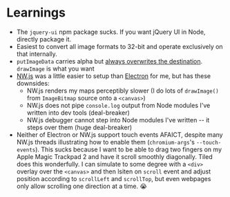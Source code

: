 # Learnings

- The `jquery-ui` npm package sucks. If you want jQuery UI in Node, directly package it.
- Easiest to convert all image formats to 32-bit and operate exclusively on that internally.
- `putImageData` carries alpha but [always overwrites the destination](http://weblogs.asp.net/bleroy/drawing-transparent-glyphs-on-the-html-canvas). `drawImage` is what you want
- [NW.js](http://nwjs.io/) was a little easier to setup than [Electron](http://electron.atom.io/) for me, but has these downsides:
  - NW.js renders my maps perceptibly slower (I do lots of `drawImage()` from `ImageBitmap` source onto a `<canvas>`)
  - NW.js does not pipe `console.log` output from Node modules I've written into dev tools (deal-breaker)
  - NW.js debugger cannot step into Node modules I've written -- it steps over them (huge deal-breaker)
- Neither of Electron or NW.js support touch events AFAICT, despite many NW.js threads illustrating how to enable them (`chromium-args`'s `--touch-events`). This sucks because I want to be able to drag two fingers on my Apple Magic Trackpad 2 and have it scroll smoothly diagonally. Tiled does this wonderfully. I can simulate to some degree with a `<div>` overlay over the `<canvas>` and then lsiten on `scroll` event and adjust position according to `scrollLeft` and `scrollTop`, but even webpages only allow scrolling one direction at a time. 😭
